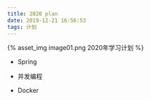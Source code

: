 ```yaml
---
title: 2020 plan
date: 2019-12-21 16:56:53
tags: 计划
---
```



{% asset_img image01.png  2020年学习计划 %}

<!-- more -->

- Spring  

- 并发编程  

- Docker  








